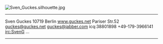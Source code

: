 ![](Sven_Guckes.silhouette.jpg "Sven_Guckes.silhouette.jpg")

  ------------------- -------------------
  Sven Guckes         10719 Berlin
  www.guckes.net      Pariser Str.52
  guckes@guckes.net   guckes@jabber.com
  icq:38801898        +49-179-3966141
  <irc:SvenG>         ...
  ------------------- -------------------
